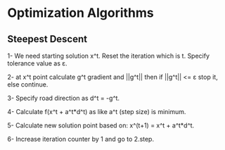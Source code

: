 # Optimization Algorithms

## Steepest Descent

1- We need starting solution x^t. Reset the iteration which is t. Specify tolerance value as ε.

2- at x^t point calculate g^t gradient and ||g^t|| then if ||g^t|| <= ε stop it, else continue.

3- Specify road direction as d^t = -g^t.

4- Calculate f(x^t + a^t*d^t) as like a^t (step size) is minimum.

5- Calculate new solution point based on: x^(t+1) = x^t + a^t*d^t.

6- Increase iteration counter by 1 and go to 2.step.

